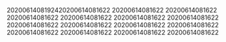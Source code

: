 2020061408192420200614081622
20200614081622
20200614081622
20200614081622
20200614081622
20200614081622
20200614081622
20200614081622
20200614081622
20200614081622
20200614081622
20200614081622
20200614081622
20200614081622
20200614081622
